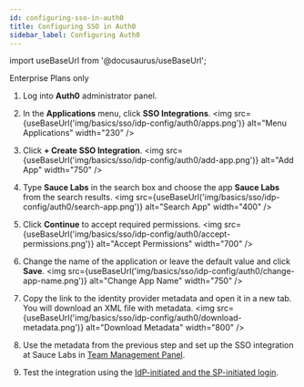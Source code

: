 ```yaml
---
id: configuring-sso-in-auth0
title: Configuring SSO in Auth0
sidebar_label: Configuring Auth0
---
```


import useBaseUrl from '@docusaurus/useBaseUrl';

<p><span className="sauceGreen">Enterprise Plans only</span></p>

1. Log into **Auth0** administrator panel.
2. In the **Applications** menu, click **SSO Integrations**.
   <img src={useBaseUrl('img/basics/sso/idp-config/auth0/apps.png')} alt="Menu Applications" width="230" />

3. Click **+ Create SSO Integration**.
   <img src={useBaseUrl('img/basics/sso/idp-config/auth0/add-app.png')} alt="Add App" width="750" />

4. Type **Sauce Labs** in the search box and choose the app **Sauce Labs** from the search results.
   <img src={useBaseUrl('img/basics/sso/idp-config/auth0/search-app.png')} alt="Search App" width="400" />

5. Click **Continue** to accept required permissions.
   <img src={useBaseUrl('img/basics/sso/idp-config/auth0/accept-permissions.png')} alt="Accept Permissions" width="700" />

6. Change the name of the application or leave the default value and click **Save**.
   <img src={useBaseUrl('img/basics/sso/idp-config/auth0/change-app-name.png')} alt="Change App Name" width="750" />

7. Copy the link to the identity provider metadata and open it in a new tab. You will download an XML file with metadata.
   <img src={useBaseUrl('img/basics/sso/idp-config/auth0/download-metadata.png')} alt="Download Metadata" width="800" />

8. Use the metadata from the previous step and set up the SSO integration at Sauce Labs in [Team Management Panel](/basics/sso/setting-up-sso#integrating-with-sauce-labs-service-provider).

9. Test the integration using the [IdP-initiated and the SP-initiated login](/basics/sso/logging-in-via-sso).
